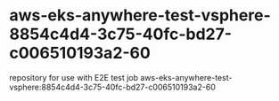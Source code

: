 # aws-eks-anywhere-test-vsphere-8854c4d4-3c75-40fc-bd27-c006510193a2-60
repository for use with E2E test job aws-eks-anywhere-test-vsphere:8854c4d4-3c75-40fc-bd27-c006510193a2-60
